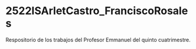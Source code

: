 # 2522ISArletCastro_FranciscoRosales
Respositorio de los trabajos del Profesor Emmanuel del quinto cuatrimestre.
